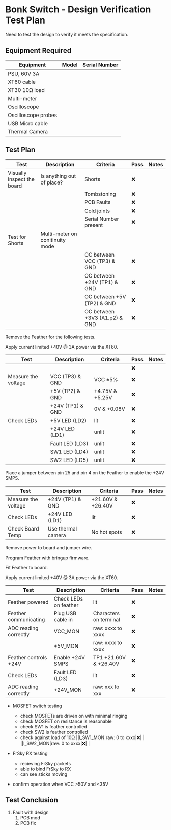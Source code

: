 # Bonk Switch - Design Verification Test Plan
Need to test the design to verify it meets the specification.

## Equipment Required

|Equipment|Model|Serial Number|
|---------|-----|-------------|
|PSU, 60V 3A|||
|XT60 cable|||
|XT30 10Ω load|||
|Multi-meter|||
|Oscilloscope|||
|Oscilloscope probes|||
|USB Micro cable|||
|Thermal Camera|||

## Test Plan

|Test|Description|Criteria|Pass |Notes|
|----|-----------|--------|-----|-----|
|Visually inspect the board|Is anything out of place?|Shorts|❌| |
|||Tombstoning|❌| |
|||PCB Faults|❌| |
|||Cold joints|❌| |
|||Serial Number present|❌| |
|Test for Shorts|Multi-meter on conitinuity mode||
|||OC between VCC (TP3) & GND|❌| |
|||OC between +24V (TP1) & GND|❌| |
|||OC between +5V (TP2) & GND|❌| |
|||OC between +3V3 (A1.p2) & GND|❌| |

Remove the Feather for the following tests.

Apply current limited +40V @ 3A power via the XT60.

|Test|Description|Criteria|Pass |Notes|
|----|-----------|--------|-----|-----|
|    |           |        |❌| |
|Measure the voltage|VCC (TP3) & GND |VCC ±5%|❌| |
||+5V (TP2) & GND|+4.75V & +5.25V|❌| |
||+24V (TP1) & GND|0V & +0.08V|❌| |
|Check LEDs|+5V LED (LD2)|lit|❌| |
||+24V LED (LD1)|unlit|❌| |
||Fault LED (LD3)|unlit|❌| |
||SW1 LED (LD4)|unlit|❌| |
||SW2 LED (LD5)|unlit|❌| |

Place a jumper between pin 25 and pin 4 on the Feather to enable the +24V SMPS.

|Test|Description|Criteria|Pass |Notes|
|----|-----------|--------|-----|-----|
|Measure the voltage|+24V (TP1) & GND |+21.60V & +26.40V|❌| |
|Check LEDs|+24V LED (LD1)|lit|❌| |
|Check Board Temp|Use thermal camera|No hot spots|❌| |

Remove power to board and jumper wire.

Program Feather with bringup firmware.

Fit Feather to board.

Apply current limited +40V @ 3A power via the XT60.

|Test|Description|Criteria|Pass |Notes|
|----|-----------|--------|-----|-----|
|Feather powered|Check LEDs on feather|lit|❌| |
|Feather communicating|Plug USB cable in|Characters on terminal|❌| |
|ADC reading correctly|VCC_MON|raw: xxxx to xxxx|❌| |
||+5V_MON|raw: xxxx to xxxx|❌| |
|Feather controls +24V|Enable +24V SMPS|TP1 +21.60V & +26.40V|❌| |
|Check LEDs|Fault LED (LD3)|lit|❌| |
|ADC reading correctly|+24V_MON|raw: xxx to xxx|❌| |

* MOSFET switch testing
   * check MOSFETs are driven on with minimal ringing
   * check MOSFET on resistance is reasonable
   * check SW1 is feather controlled
   * check SW2 is feather controlled
   * check against load of 10Ω
||I_SW1_MON|raw: 0 to xxxx|❌| |
||I_SW2_MON|raw: 0 to xxxx|❌| |

* FrSky RX testing
   * recieving FrSky packets
   * able to bind FrSky to RX
   * can see sticks moving
* confirm operation when VCC >50V and <35V

## Test Conclusion

1. Fault with design
   1. PCB mod
   2. PCB fix
  


